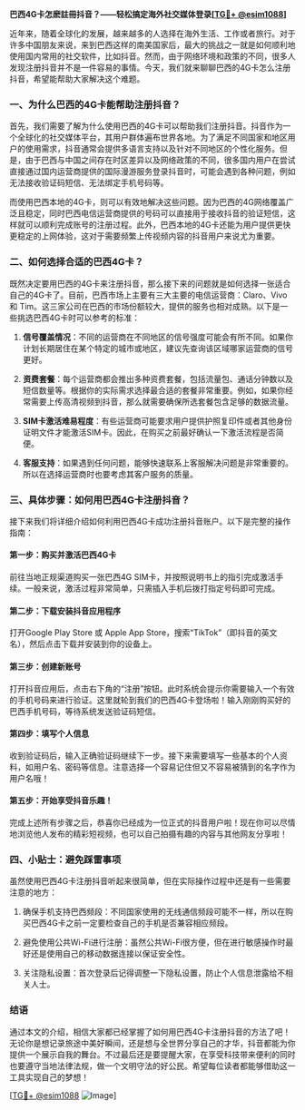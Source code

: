 **巴西4G卡怎麽註冊抖音？——轻松搞定海外社交媒体登录[[TG💪+ @esim1088](https://t.me/s/esim1088)]**

近年来，随着全球化的发展，越来越多的人选择在海外生活、工作或者旅行。对于许多中国朋友来说，来到巴西这样的南美国家后，最大的挑战之一就是如何顺利地使用国内常用的社交软件，比如抖音。然而，由于网络环境和政策的不同，很多人发现注册抖音并不是一件容易的事情。今天，我们就来聊聊巴西的4G卡怎么注册抖音，希望能帮助大家解决这个难题。

### 一、为什么巴西的4G卡能帮助注册抖音？

首先，我们需要了解为什么使用巴西的4G卡可以帮助我们注册抖音。抖音作为一个全球化的社交媒体平台，其用户群体遍布世界各地。为了满足不同国家和地区用户的使用需求，抖音通常会提供多语言支持以及针对不同地区的个性化服务。但是，由于巴西与中国之间存在时区差异以及网络政策的不同，很多国内用户在尝试直接通过国内运营商提供的国际漫游服务登录抖音时，可能会遇到各种问题，例如无法接收验证码短信、无法绑定手机号码等。

而使用巴西本地的4G卡，则可以有效地解决这些问题。因为巴西的4G网络覆盖广泛且稳定，同时巴西电信运营商提供的号码可以直接用于接收抖音的验证短信，这样就可以顺利完成账号的注册过程。此外，巴西本地的4G卡还能为用户提供更快更稳定的上网体验，这对于需要频繁上传视频内容的抖音用户来说尤为重要。

### 二、如何选择合适的巴西4G卡？

既然决定要用巴西的4G卡来注册抖音，那么接下来的问题就是如何选择一张适合自己的4G卡了。目前，巴西市场上主要有三大主要的电信运营商：Claro、Vivo 和 Tim。这三家公司在巴西的市场份额较大，提供的服务也相对成熟。以下是一些挑选巴西4G卡时可以参考的标准：

1. **信号覆盖情况**：不同的运营商在不同地区的信号强度可能会有所不同。如果你计划长期居住在某个特定的城市或地区，建议先查询该区域哪家运营商的信号更好。
   
2. **资费套餐**：每个运营商都会推出多种资费套餐，包括流量包、通话分钟数以及短信数量等。根据你的实际需求选择最合适的套餐非常重要。例如，如果你经常需要上传高清视频到抖音，那么就需要确保所选套餐包含足够的数据流量。

3. **SIM卡激活难易程度**：有些运营商可能要求用户提供护照复印件或者其他身份证明文件才能激活SIM卡。因此，在购买之前最好确认一下激活流程是否简便。

4. **客服支持**：如果遇到任何问题，能够快速联系上客服解决问题是非常重要的。所以在选择运营商时也要考虑其客户服务的质量。

### 三、具体步骤：如何用巴西4G卡注册抖音？

接下来我们将详细介绍如何利用巴西4G卡成功注册抖音账户。以下是完整的操作指南：

#### 第一步：购买并激活巴西4G卡

前往当地正规渠道购买一张巴西4G SIM卡，并按照说明书上的指引完成激活手续。一般来说，激活过程非常简单，只需插入手机后拨打指定号码即可完成。

#### 第二步：下载安装抖音应用程序

打开Google Play Store 或 Apple App Store，搜索“TikTok”（即抖音的英文名），然后点击下载并安装到你的设备上。

#### 第三步：创建新账号

打开抖音应用后，点击右下角的“注册”按钮。此时系统会提示你需要输入一个有效的手机号码来进行验证。这里就轮到我们的巴西4G卡登场啦！输入刚刚购买好的巴西手机号码，等待系统发送验证码短信。

#### 第四步：填写个人信息

收到验证码后，输入正确验证码继续下一步。接下来需要填写一些基本的个人资料，如用户名、密码等信息。注意选择一个容易记住但又不容易被猜到的名字作为用户名哦！

#### 第五步：开始享受抖音乐趣！

完成上述所有步骤之后，恭喜你已经成为一位正式的抖音用户啦！现在你可以尽情地浏览他人发布的精彩短视频，也可以自己拍摄有趣的内容与其他网友分享啦！

### 四、小贴士：避免踩雷事项

虽然使用巴西4G卡注册抖音听起来很简单，但在实际操作过程中还是有一些需要注意的地方：

1. 确保手机支持巴西频段：不同国家使用的无线通信频段可能不一样，所以在购买巴西4G卡之前一定要检查自己的手机是否兼容相应频段。

2. 避免使用公共Wi-Fi进行注册：虽然公共Wi-Fi很方便，但在进行敏感操作时最好还是使用自己的移动数据连接以保证安全性。

3. 关注隐私设置：首次登录后记得调整一下隐私设置，防止个人信息泄露给不相关人士。

### 结语

通过本文的介绍，相信大家都已经掌握了如何用巴西4G卡注册抖音的方法了吧！无论你是想记录旅途中美好瞬间，还是想与全世界分享自己的才华，抖音都能为你提供一个展示自我的舞台。不过最后还是要提醒大家，在享受科技带来便利的同时也要遵守当地法律法规，做一个文明守法的好公民。希望每位读者都能够借助这一工具实现自己的梦想！

[[TG💪+ @esim1088](https://t.me/s/esim1088) ![Image](https://i.postimg.cc/4NQfJmqS/Snipaste-2025-05-13-00-14-12.png)]